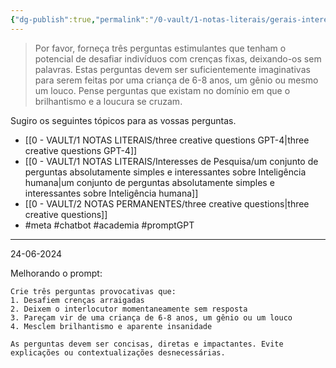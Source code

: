 ```yaml
---
{"dg-publish":true,"permalink":"/0-vault/1-notas-literais/gerais-interesses/tres-perguntas-pensativas/","tags":["meta","chatbot","academia","promptGPT"],"dgHomeLink":true,"dgShowLocalGraph":true,"dgShowFileTree":true,"dgEnableSearch":true}
---
```


> Por favor, forneça três perguntas estimulantes que tenham o potencial de desafiar indivíduos com crenças fixas, deixando-os sem palavras. Estas perguntas devem ser suficientemente imaginativas para serem feitas por uma criança de 6-8 anos, um gênio ou mesmo um louco. Pense perguntas que existam no domínio em que o brilhantismo e a loucura se cruzam. 
 
Sugiro os seguintes tópicos para as vossas perguntas. 

- [[0 - VAULT/1 NOTAS LITERAIS/three creative questions GPT-4\|three creative questions GPT-4]]
- [[0 - VAULT/1 NOTAS LITERAIS/Interesses de Pesquisa/um conjunto de perguntas absolutamente simples e interessantes sobre Inteligência humana\|um conjunto de perguntas absolutamente simples e interessantes sobre Inteligência humana]]
- [[0 - VAULT/2 NOTAS PERMANENTES/three creative questions\|three creative questions]]
- #meta #chatbot #academia #promptGPT 

---

24-06-2024

Melhorando o prompt:
```
Crie três perguntas provocativas que:
1. Desafiem crenças arraigadas
2. Deixem o interlocutor momentaneamente sem resposta
3. Pareçam vir de uma criança de 6-8 anos, um gênio ou um louco
4. Mesclem brilhantismo e aparente insanidade

As perguntas devem ser concisas, diretas e impactantes. Evite explicações ou contextualizações desnecessárias.
```
